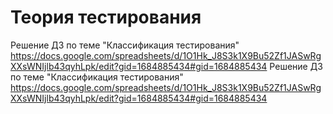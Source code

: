 # Теория тестирования
Решение ДЗ по теме "Классификация тестирования" https://docs.google.com/spreadsheets/d/1O1Hk_J8S3k1X9Bu52Zf1JASwRgXXsWNIjlb43qyhLpk/edit?gid=1684885434#gid=1684885434 
Решение ДЗ по теме "Классификация тестирования" https://docs.google.com/spreadsheets/d/1O1Hk_J8S3k1X9Bu52Zf1JASwRgXXsWNIjlb43qyhLpk/edit?gid=1684885434#gid=1684885434 
